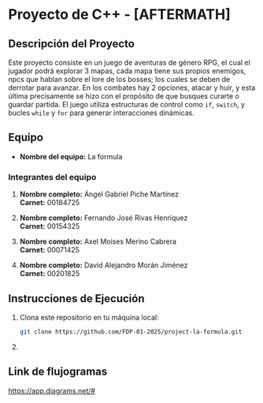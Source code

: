 # Proyecto de C++ - [AFTERMATH]

## Descripción del Proyecto

Este proyecto consiste en un juego de aventuras de género RPG, el cual el jugador podrá explorar 3 mapas, cada mapa tiene sus propios enemigos, npcs que hablan sobre el lore de los bosses; los cuales se deben de derrotar para avanzar. En los combates hay 2 opciones, atacar y huir, y esta última precisamente se hizo con el propósito de que busques curarte o guardar partida. El juego utiliza estructuras de control como `if`, `switch`, y bucles `while` y `for` para generar interacciones dinámicas.


## Equipo

- **Nombre del equipo:** La formula

### Integrantes del equipo

1. **Nombre completo:** Ángel Gabriel Piche Martínez  
   **Carnet:** 00184725

2. **Nombre completo:** Fernando José Rivas Henríquez  
   **Carnet:** 00154325

3. **Nombre completo:** Axel Moises Merino Cabrera  
   **Carnet:** 00071425

3. **Nombre completo:** David Alejandro Morán Jiménez  
   **Carnet:** 00201825


## Instrucciones de Ejecución

1. Clona este repositorio en tu máquina local:
   ```bash
   git clone https://github.com/FDP-01-2025/project-la-formula.git
   
2. 


## Link de flujogramas
https://app.diagrams.net/# 
